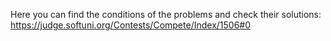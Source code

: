 Here you can find the conditions of the problems and check their solutions:
https://judge.softuni.org/Contests/Compete/Index/1506#0